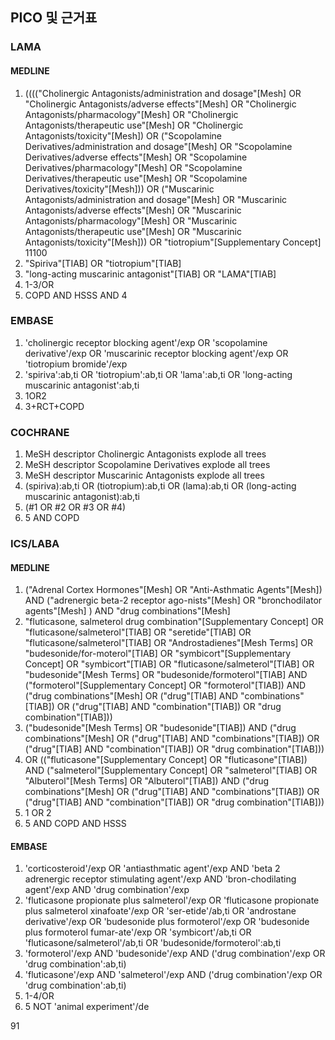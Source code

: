 ## PICO 및 근거표
### LAMA
#### MEDLINE
1. (((("Cholinergic Antagonists/administration and dosage"[Mesh] OR "Cholinergic Antagonists/adverse effects"[Mesh] OR "Cholinergic Antagonists/pharmacology"[Mesh] OR "Cholinergic Antagonists/therapeutic use"[Mesh] OR "Cholinergic Antagonists/toxicity"[Mesh]) OR ("Scopolamine Derivatives/administration and dosage"[Mesh] OR "Scopolamine Derivatives/adverse effects"[Mesh] OR "Scopolamine Derivatives/pharmacology"[Mesh] OR "Scopolamine Derivatives/therapeutic use"[Mesh] OR "Scopolamine Derivatives/toxicity"[Mesh])) OR ("Muscarinic Antagonists/administration and dosage"[Mesh] OR "Muscarinic Antagonists/adverse effects"[Mesh] OR "Muscarinic Antagonists/pharmacology"[Mesh] OR "Muscarinic Antagonists/therapeutic use"[Mesh] OR "Muscarinic Antagonists/toxicity"[Mesh])) OR "tiotropium"[Supplementary Concept] 11100
2. "Spiriva"[TIAB] OR "tiotropium"[TIAB]
3. "long-acting muscarinic antagonist"[TIAB] OR "LAMA"[TIAB]
4. 1-3/OR
5. COPD AND HSSS AND 4

### EMBASE
1. 'cholinergic receptor blocking agent'/exp OR 'scopolamine derivative'/exp OR 'muscarinic receptor blocking agent'/exp OR 'tiotropium bromide'/exp
2. 'spiriva':ab,ti OR 'tiotropium':ab,ti OR 'lama':ab,ti OR 'long-acting muscarinic antagonist':ab,ti
3. 1OR2
4. 3+RCT+COPD

### COCHRANE
1. MeSH descriptor Cholinergic Antagonists explode all trees
2. MeSH descriptor Scopolamine Derivatives explode all trees
3. MeSH descriptor Muscarinic Antagonists explode all trees
4. (spiriva):ab,ti OR (tiotropium):ab,ti OR (lama):ab,ti OR (long-acting muscarinic antagonist):ab,ti
5. (#1 OR #2 OR #3 OR #4)
6. 5 AND COPD

### ICS/LABA
#### MEDLINE
1. ("Adrenal Cortex Hormones"[Mesh] OR "Anti-Asthmatic Agents"[Mesh]) AND ("adrenergic beta-2 receptor ago-nists"[Mesh] OR "bronchodilator agents"[Mesh] ) AND "drug combinations"[Mesh]
2. "fluticasone, salmeterol drug combination"[Supplementary Concept] OR "fluticasone/salmeterol"[TIAB] OR "seretide"[TIAB] OR "fluticasone/salmeterol"[TIAB] OR "Androstadienes"[Mesh Terms] OR "budesonide/for-moterol"[TIAB] OR "symbicort"[Supplementary Concept] OR "symbicort"[TIAB] OR "fluticasone/salmeterol"[TIAB] OR "budesonide"[Mesh Terms] OR "budesonide/formoterol"[TIAB] AND ("formoterol"[Supplementary Concept] OR "formoterol"[TIAB]) AND ("drug combinations"[Mesh] OR ("drug"[TIAB] AND "combinations"[TIAB]) OR ("drug"[TIAB] AND "combination"[TIAB]) OR "drug combination"[TIAB]))
3. ("budesonide"[Mesh Terms] OR "budesonide"[TIAB]) AND ("drug combinations"[Mesh] OR ("drug"[TIAB] AND "combinations"[TIAB]) OR ("drug"[TIAB] AND "combination"[TIAB]) OR "drug combination"[TIAB]))
4. OR (("fluticasone"[Supplementary Concept] OR "fluticasone"[TIAB]) AND ("salmeterol"[Supplementary Concept] OR "salmeterol"[TIAB] OR "Albuterol"[Mesh Terms] OR "Albuterol"[TIAB]) AND ("drug combinations"[Mesh] OR ("drug"[TIAB] AND "combinations"[TIAB]) OR ("drug"[TIAB] AND "combination"[TIAB]) OR "drug combination"[TIAB]))
5. 1 OR 2
6. 5 AND COPD AND HSSS

#### EMBASE
1. 'corticosteroid'/exp OR 'antiasthmatic agent'/exp AND 'beta 2 adrenergic receptor stimulating agent'/exp AND 'bron-chodilating agent'/exp AND 'drug combination'/exp
2. 'fluticasone propionate plus salmeterol'/exp OR 'fluticasone propionate plus salmeterol xinafoate'/exp OR 'ser-etide'/ab,ti OR 'androstane derivative'/exp OR 'budesonide plus formoterol'/exp OR 'budesonide plus formoterol fumar-ate'/exp OR 'symbicort'/ab,ti OR 'fluticasone/salmeterol'/ab,ti OR 'budesonide/formoterol':ab,ti
3. 'formoterol'/exp AND 'budesonide'/exp AND ('drug combination'/exp OR 'drug combination':ab,ti)
4. 'fluticasone'/exp AND 'salmeterol'/exp AND ('drug combination'/exp OR 'drug combination':ab,ti)
5. 1-4/OR
6. 5 NOT 'animal experiment'/de

<PAGE>91